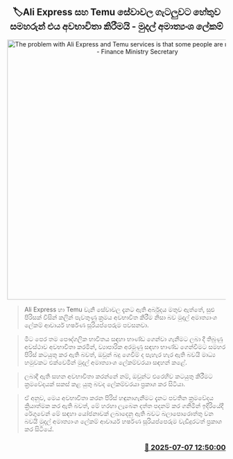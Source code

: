 <p align='center'><b><h2 align='center' title='The problem with Ali Express and Temu services is that some people are misusing them - Finance Ministry Secretary'>🏷Ali Express ස​හ Temu සේවාවල ගැටලුවට හේතුව සමහරුන් එය අවභාවිතා කිරීමයි - මුදල් අමාත්‍යංශ ලේකම්</h2></b></p>
<p align='center'><img src='https://helakuru.sgp1.cdn.digitaloceanspaces.com/esana/images/lib/harhsna-suriyapperuma-lp.jpg' width='600' alt='The problem with Ali Express and Temu services is that some people are misusing them - Finance Ministry Secretary'></p>

> Ali Express හා Temu වැනි සේවාවල දැනට ඇති අර්බුදය මතුව ඇත්තේ, සුළු පිරිසක් විසින් කලින් පැවතුණු ක්‍රමය අවභාවිත කිරීම නිසා බව මුදල් අමාත්‍යාංශ ලේකම් ආචාර්ය හර්ෂණ සූරියප්පෙරුම පවසනවා.

> මීට පෙර තම පෞද්ගලික භාවිතය සඳහා භාණ්ඩ ගෙන්වා ගැනීමට ලබා දී තිබුණු අවස්ථාව අවභාවිතා කරමින්, ව්‍යාපාරික අරමුණු සඳහා භාණ්ඩ ගෙන්වීමට සමහර පිරිස් කටයුතු කර ඇති බවත්, ඔවුන් බදු ගෙවීම් ද පැහැර හැර ඇති බවයි මාධ්‍ය හමුවකට එක්වෙමින් මුදල් අමාත්‍යාංශ ලේකම්වරයා සඳහන් කළේ.

> ලබාදී ඇති සහන අවභාවිතා කරන්නේ නම්, ඔවුන්ට එරෙහිව කටයුතු කිරීමට ක්‍රමවේදයක් සකස් කළ යුතු බවද ලේකම්වරයා ප්‍රකාශ කර සිටියා.

> ඒ අනුව, මෙය අවභාවිතා කරන පිරිස් හඳුනාගැනීමට දැනට පවතින ක්‍රමවේදය ක්‍රියාත්මක කර ඇති බවත්, මේ හරහා ලැබෙන දත්ත පදනම් කර ගනිමින් ඉදිරියේදී රේගුවෙන් මේ සඳහා යෝජනාවක් ලබාදෙනු ඇති බවට බලාපොරොත්තු වන බවයි මුදල් අමාත්‍යාංශ ලේකම් ආචාර්ය හර්ෂණ සූරියප්පෙරුම වැඩිදුරටත් ප්‍රකාශ කර සිටියේ.



<h3 align='right'><a href='https://www.helakuru.lk/esana/p/111645/'>📅 2025-07-07 12:50:00</a></h3>
